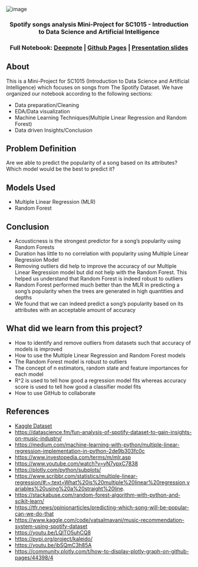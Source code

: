![image](https://user-images.githubusercontent.com/127273523/233362488-c313a575-baef-447d-ae40-7f178541c62c.png)

### <p align="center"> Spotify songs analysis Mini-Project for SC1015 - Introduction to Data Science and Artificial Intelligence </p>
### <p align="center"> Full Notebook: [Deepnote](https://deepnote.com/@sharpwoofer/Spotify-Song-fbb651de-0180-4974-bf12-6b77f183dd37)  | [Github Pages](https://sharpwoofer.github.io/spotify-song-popularity/) | [Presentation slides](https://www.canva.com/design/DAFfARgqvcs/cMUSk1pxaLH1cBAjkfyZ4w/view?utm_content=DAFfARgqvcs&utm_campaign=designshare&utm_medium=link&utm_source=publishsharelink)</p>

## About

This is a Mini-Project for SC1015 (Introduction to Data Science and Artificial Intelligence) which focuses on songs from The Spotify Dataset. We have organized our notebook according to the following sections:
- Data preparation/Cleaning
- EDA/Data visualization
- Machine Learning Techniques(Multiple Linear Regression and Random Forest)
- Data driven Insights/Conclusion

## Problem Definition

Are we able to predict the popularity of a song based on its attributes? Which model would be the best to predict it?

## Models Used
- Multiple Linear Regression (MLR)
- Random Forest

## Conclusion
- Acousticness is the strongest predictor for a song’s popularity using Random Forests
- Duration has little to no correlation with popularity using Multiple Linear Regression Model
- Removing outliers did help to improve the accuracy of our Multiple Linear Regression model but did not help with the Random Forest. This helped us understand that Random Forest is indeed robust to outliers
- Random Forest performed much better than the MLR in predicting a song’s popularity when the trees are generated in high quantities and depths
- We found that we can indeed predict a song’s popularity based on its attributes with an acceptable amount of accuracy

## What did we learn from this project?
- How to identify and remove outliers from datasets such that accuracy of models is improved
- How to use the Multiple Linear Regression and Random Forest models
- The Random Forest model is robust to outliers
- The concept of n estimators, random state and feature importances for each model
- R^2 is used to tell how good a regression model fits whereas accuracy score is used to tell how good a classifier model fits
- How to use GitHub to collaborate 

## References
- [Kaggle Dataset](https://www.kaggle.com/datasets/lehaknarnauli/spotify-datasets?ref=datascience.fm)
- https://datascience.fm/fun-analysis-of-spotify-dataset-to-gain-insights-on-music-industry/
- https://medium.com/machine-learning-with-python/multiple-linear-regression-implementation-in-python-2de9b303fc0c
- https://www.investopedia.com/terms/m/mlr.asp
- https://www.youtube.com/watch?v=yN7ypxC7838
- https://plotly.com/python/subplots/
- https://www.scribbr.com/statistics/multiple-linear-regression/#:~:text=What%20is%20multiple%20linear%20regression,variables%20using%20a%20straight%20line.
- https://stackabuse.com/random-forest-algorithm-with-python-and-scikit-learn/
- https://tfr.news/opinionarticles/predicting-which-song-will-be-popular-can-we-do-that
- https://www.kaggle.com/code/vatsalmavani/music-recommendation-system-using-spotify-dataset
- https://youtu.be/LQlTO5uhCQ8
- https://pypi.org/project/kaleido/
- https://youtu.be/ibSQmC3h85A
- https://community.plotly.com/t/how-to-display-plotly-graph-on-github-pages/44398/4
